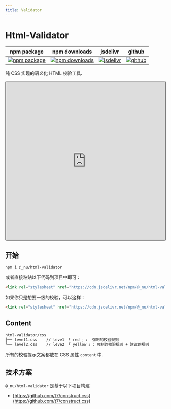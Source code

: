 ```yaml
---
title: Validator
---
```


# Html-Validator

| npm package| npm downloads| jsdelivr |  github |
| --------------- | ------------------------------ | ------ | ----------------------- |
| [![npm package][npm-badge]][npm-url] | [![npm downloads][npm-downloads]][npm-url] | [![jsdelivr][jsdelivr-badge]][jsdelivr-url] | [![github][git-badge]][git-url] |


[npm-badge]: https://img.shields.io/npm/v/@_nu/html-validator.svg
[npm-url]: https://www.npmjs.org/package/@_nu/html-validator
[npm-downloads]: https://img.shields.io/npm/dw/@_nu/html-validator
[git-url]: https://github.com/nu-system/html-validator
[git-badge]: https://img.shields.io/github/stars/nu-system/html-validator.svg?style=social
[jsdelivr-badge]: https://data.jsdelivr.com/v1/package/npm/@_nu/html-validator/badge
[jsdelivr-url]: https://www.jsdelivr.com/package/npm/@_nu/html-validator

纯 CSS 实现的语义化 HTML 校验工具.

<iframe src="https://nu-system.github.io/html-validator/" style="width:100%; height:500px; border:1px solid #333; border-radius: 4px; overflow:hidden;" sandbox="allow-modals allow-forms allow-popups allow-scripts allow-same-origin"></iframe>

## 开始

```
npm i @_nu/html-validator
```

或者直接粘贴以下代码到项目中即可：

```HTML
<link rel="stylesheet" href="https://cdn.jsdelivr.net/npm/@_nu/html-validator" />
```

如果你只是想要一级的校验，可以这样：

```HTML
<link rel="stylesheet" href="https://cdn.jsdelivr.net/npm/@_nu/html-validator/level1.css" />
```

## Content

```bash
html-validator/css
├── level1.css    // leve1 「 red 」:  强制的校验规则
└── level2.css    // leve2 「 yellow 」: 强制的校验规则 + 建议的规则
```

所有的校验提示文案都放在 CSS 属性 `content` 中.

## 技术方案

`@_nu/html-validator` 是基于以下项目构建

- [https://github.com/t7/construct.css](https://github.com/t7/construct.css)
